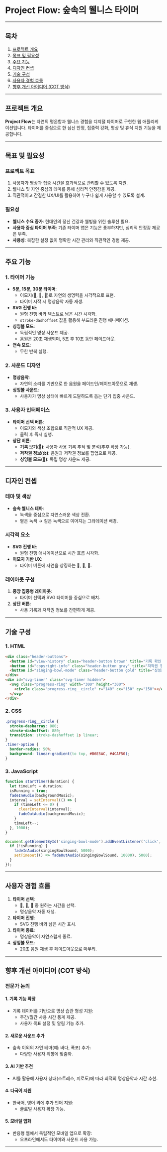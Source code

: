 # **Project Flow: 숲속의 웰니스 타이머**

---

## **목차**
1. [프로젝트 개요](#프로젝트-개요)
2. [목표 및 필요성](#목표-및-필요성)
3. [주요 기능](#주요-기능)
4. [디자인 컨셉](#디자인-컨셉)
5. [기술 구성](#기술-구성)
6. [사용자 경험 흐름](#사용자-경험-흐름)
7. [향후 개선 아이디어 (COT 방식)](#향후-개선-아이디어-COT-방식)

---

## **프로젝트 개요**

**Project Flow**는 자연의 평온함과 웰니스 경험을 디지털 타이머로 구현한 웹 애플리케이션입니다. 타이머를 중심으로 한 심신 안정, 집중력 강화, 명상 및 휴식 지원 기능을 제공합니다.

---

## **목표 및 필요성**

### **프로젝트 목표**
1. 사용자가 명상과 집중 시간을 효과적으로 관리할 수 있도록 지원.
2. 웰니스 및 자연 중심의 테마를 통해 심리적 안정감을 제공.
3. 직관적이고 간결한 UX/UI를 활용하여 누구나 쉽게 사용할 수 있도록 설계.

### **필요성**
- **웰니스 수요 증가**: 현대인의 정신 건강과 웰빙을 위한 솔루션 필요.
- **사용자 중심 타이머 부족**: 기존 타이머 앱은 기능은 풍부하지만, 심리적 안정감 제공은 부족.
- **사용성**: 복잡한 설정 없이 명확한 시간 관리와 직관적인 경험 제공.

---

## **주요 기능**

### **1. 타이머 기능**
- **5분, 15분, 30분 타이머**: 
  - 이모지(🌱, 🌳, 🌲)로 자연의 생명력을 시각적으로 표현.
  - 타이머 시작 시 명상음악 자동 재생.
- **SVG 진행 바**:
  - 원형 진행 바와 텍스트로 남은 시간 시각화.
  - `stroke-dashoffset` 값을 활용해 부드러운 진행 애니메이션.
- **싱잉볼 모드**:
  - 독립적인 명상 사운드 제공.
  - 음원은 20초 재생되며, 5초 후 10초 동안 페이드아웃.
- **연속 모드**:
  - 무한 반복 실행.

### **2. 사운드 디자인**
- **명상음악**:
  - 자연의 소리를 기반으로 한 음원을 페이드인/페이드아웃으로 재생.
- **싱잉볼 사운드**:
  - 사용자가 명상 상태에 빠르게 도달하도록 돕는 단기 집중 사운드.

### **3. 사용자 인터페이스**
- **타이머 선택 버튼**:
  - 이모지와 색상 조합으로 직관적 UX 제공.
  - 클릭 후 즉시 실행.
- **상단 버튼**:
  - **기록 보기(📜)**: 사용자 사용 기록 추적 및 분석(추후 확장 가능).
  - **저작권 정보(⚖️)**: 음원과 저작권 정보를 팝업으로 제공.
  - **싱잉볼 모드(🔔)**: 독립 명상 사운드 제공.

---

## **디자인 컨셉**

### **테마 및 색상**
- **숲속 웰니스 테마**:
  - 녹색을 중심으로 자연스러운 색상 전환.
  - 옅은 녹색 → 짙은 녹색으로 이어지는 그라데이션 배경.

### **시각적 요소**
- **SVG 진행 바**:
  - 원형 진행 애니메이션으로 시간 흐름 시각화.
- **이모지 기반 UX**:
  - 타이머 버튼에 자연을 상징하는 🌱, 🌳, 🌲.

### **레이아웃 구성**
1. **중앙 집중형 레이아웃**:
   - 타이머 선택과 SVG 타이머를 중심으로 배치.
2. **상단 버튼**:
   - 사용 기록과 저작권 정보를 간편하게 제공.

---

## **기술 구성**

### **1. HTML**
```html
<div class="header-buttons">
  <button id="view-history" class="header-button brown" title="기록 확인">📜</button>
  <button id="copyright-info" class="header-button gray" title="저작권 정보">⚖️</button>
  <button id="singing-bowl-mode" class="header-button gold" title="싱잉볼">🔔</button>
</div>
<div id="svg-timer" class="svg-timer hidden">
  <svg class="progress-ring" width="300" height="300">
    <circle class="progress-ring__circle" r="140" cx="150" cy="150"></circle>
  </svg>
</div>
```

### **2. CSS**
```css
.progress-ring__circle {
  stroke-dasharray: 880;
  stroke-dashoffset: 880;
  transition: stroke-dashoffset 1s linear;
}
.timer-option {
  border-radius: 50%;
  background: linear-gradient(to top, #B6E5AC, #4CAF50);
}
```

### **3. JavaScript**
```javascript
function startTimer(duration) {
  let timeLeft = duration;
  isRunning = true;
  fadeInAudio(backgroundMusic);
  interval = setInterval(() => {
    if (timeLeft <= 0) {
      clearInterval(interval);
      fadeOutAudio(backgroundMusic);
    }
    timeLeft--;
  }, 1000);
}

document.getElementById('singing-bowl-mode').addEventListener('click', () => {
  if (!isRunning) {
    fadeInAudio(singingBowlSound, 5000);
    setTimeout(() => fadeOutAudio(singingBowlSound, 10000), 5000);
  }
});
```

---

## **사용자 경험 흐름**

1. **타이머 선택**:
   - 🌱, 🌳, 🌲 중 원하는 시간을 선택.
   - 명상음악 자동 재생.
2. **타이머 진행**:
   - SVG 진행 바와 남은 시간 표시.
3. **타이머 종료**:
   - 명상음악이 자연스럽게 종료.
4. **싱잉볼 모드**:
   - 20초 음원 재생 후 페이드아웃으로 마무리.

---

## **향후 개선 아이디어 (COT 방식)**

### **전문가 논의**
#### **1. 기록 기능 확장**
- 기록 데이터를 기반으로 명상 습관 형성 지원:
  - 주간/월간 사용 시간 통계 제공.
  - 사용자 목표 설정 및 알림 기능 추가.

#### **2. 새로운 사운드 추가**
- 숲속 이외의 자연 테마(예: 바다, 폭포) 추가:
  - 다양한 사용자 취향에 맞춤화.

#### **3. AI 기반 추천**
- AI를 활용해 사용자 상태(스트레스, 피로도)에 따라 최적의 명상음악과 시간 추천.

#### **4. 다국어 지원**
- 한국어, 영어 외에 추가 언어 지원:
  - 글로벌 사용자 확장 가능.

#### **5. 모바일 앱화**
- 반응형 웹에서 독립적인 모바일 앱으로 확장:
  - 오프라인에서도 타이머와 사운드 사용 가능.

---
